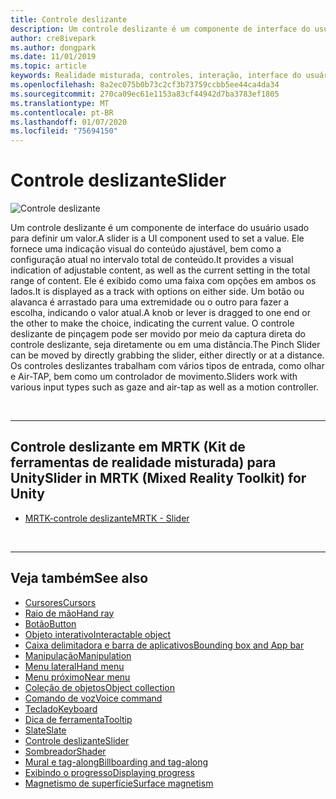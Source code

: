 ```yaml
---
title: Controle deslizante
description: Um controle deslizante é um componente de interface do usuário que permite definir um valor movendo um botão ou uma alavanca em uma faixa.
author: cre8ivepark
ms.author: dongpark
ms.date: 11/01/2019
ms.topic: article
keywords: Realidade misturada, controles, interação, interface do usuário, UX
ms.openlocfilehash: 8a2ec075b0b73c2cf3b73759ccbb5ee44ca4da34
ms.sourcegitcommit: 270ca09ec61e1153a83cf44942d7ba3783ef1805
ms.translationtype: MT
ms.contentlocale: pt-BR
ms.lasthandoff: 01/07/2020
ms.locfileid: "75694150"
---
```

# <a name="slider"></a><span data-ttu-id="1eddb-104">Controle deslizante</span><span class="sxs-lookup"><span data-stu-id="1eddb-104">Slider</span></span>

![Controle deslizante](images/UX/UX_Hero_Slider.jpg)

<span data-ttu-id="1eddb-106">Um controle deslizante é um componente de interface do usuário usado para definir um valor.</span><span class="sxs-lookup"><span data-stu-id="1eddb-106">A slider is a UI component used to set a value.</span></span> <span data-ttu-id="1eddb-107">Ele fornece uma indicação visual do conteúdo ajustável, bem como a configuração atual no intervalo total de conteúdo.</span><span class="sxs-lookup"><span data-stu-id="1eddb-107">It provides a visual indication of adjustable content, as well as the current setting in the total range of content.</span></span> <span data-ttu-id="1eddb-108">Ele é exibido como uma faixa com opções em ambos os lados.</span><span class="sxs-lookup"><span data-stu-id="1eddb-108">It is displayed as a track with options on either side.</span></span> <span data-ttu-id="1eddb-109">Um botão ou alavanca é arrastado para uma extremidade ou o outro para fazer a escolha, indicando o valor atual.</span><span class="sxs-lookup"><span data-stu-id="1eddb-109">A knob or lever is dragged to one end or the other to make the choice, indicating the current value.</span></span> <span data-ttu-id="1eddb-110">O controle deslizante de pinçagem pode ser movido por meio da captura direta do controle deslizante, seja diretamente ou em uma distância.</span><span class="sxs-lookup"><span data-stu-id="1eddb-110">The Pinch Slider can be moved by directly grabbing the slider, either directly or at a distance.</span></span> <span data-ttu-id="1eddb-111">Os controles deslizantes trabalham com vários tipos de entrada, como olhar e Air-TAP, bem como um controlador de movimento.</span><span class="sxs-lookup"><span data-stu-id="1eddb-111">Sliders work with various input types such as gaze and air-tap as well as a motion controller.</span></span>

<br>

---

## <a name="slider-in-mrtk-mixed-reality-toolkit-for-unity"></a><span data-ttu-id="1eddb-112">Controle deslizante em MRTK (Kit de ferramentas de realidade misturada) para Unity</span><span class="sxs-lookup"><span data-stu-id="1eddb-112">Slider in MRTK (Mixed Reality Toolkit) for Unity</span></span>

* [<span data-ttu-id="1eddb-113">MRTK-controle deslizante</span><span class="sxs-lookup"><span data-stu-id="1eddb-113">MRTK - Slider</span></span>](https://microsoft.github.io/MixedRealityToolkit-Unity/Documentation/README_Sliders.html)

<br>

---

## <a name="see-also"></a><span data-ttu-id="1eddb-114">Veja também</span><span class="sxs-lookup"><span data-stu-id="1eddb-114">See also</span></span>

* [<span data-ttu-id="1eddb-115">Cursores</span><span class="sxs-lookup"><span data-stu-id="1eddb-115">Cursors</span></span>](cursors.md)
* [<span data-ttu-id="1eddb-116">Raio de mão</span><span class="sxs-lookup"><span data-stu-id="1eddb-116">Hand ray</span></span>](point-and-commit.md)
* [<span data-ttu-id="1eddb-117">Botão</span><span class="sxs-lookup"><span data-stu-id="1eddb-117">Button</span></span>](button.md)
* [<span data-ttu-id="1eddb-118">Objeto interativo</span><span class="sxs-lookup"><span data-stu-id="1eddb-118">Interactable object</span></span>](interactable-object.md)
* [<span data-ttu-id="1eddb-119">Caixa delimitadora e barra de aplicativos</span><span class="sxs-lookup"><span data-stu-id="1eddb-119">Bounding box and App bar</span></span>](app-bar-and-bounding-box.md)
* [<span data-ttu-id="1eddb-120">Manipulação</span><span class="sxs-lookup"><span data-stu-id="1eddb-120">Manipulation</span></span>](direct-manipulation.md)
* [<span data-ttu-id="1eddb-121">Menu lateral</span><span class="sxs-lookup"><span data-stu-id="1eddb-121">Hand menu</span></span>](hand-menu.md)
* [<span data-ttu-id="1eddb-122">Menu próximo</span><span class="sxs-lookup"><span data-stu-id="1eddb-122">Near menu</span></span>](near-menu.md)
* [<span data-ttu-id="1eddb-123">Coleção de objetos</span><span class="sxs-lookup"><span data-stu-id="1eddb-123">Object collection</span></span>](object-collection.md)
* [<span data-ttu-id="1eddb-124">Comando de voz</span><span class="sxs-lookup"><span data-stu-id="1eddb-124">Voice command</span></span>](voice-input.md)
* [<span data-ttu-id="1eddb-125">Teclado</span><span class="sxs-lookup"><span data-stu-id="1eddb-125">Keyboard</span></span>](keyboard.md)
* [<span data-ttu-id="1eddb-126">Dica de ferramenta</span><span class="sxs-lookup"><span data-stu-id="1eddb-126">Tooltip</span></span>](tooltip.md)
* [<span data-ttu-id="1eddb-127">Slate</span><span class="sxs-lookup"><span data-stu-id="1eddb-127">Slate</span></span>](slate.md)
* [<span data-ttu-id="1eddb-128">Controle deslizante</span><span class="sxs-lookup"><span data-stu-id="1eddb-128">Slider</span></span>](slider.md)
* [<span data-ttu-id="1eddb-129">Sombreador</span><span class="sxs-lookup"><span data-stu-id="1eddb-129">Shader</span></span>](shader.md)
* [<span data-ttu-id="1eddb-130">Mural e tag-along</span><span class="sxs-lookup"><span data-stu-id="1eddb-130">Billboarding and tag-along</span></span>](billboarding-and-tag-along.md)
* [<span data-ttu-id="1eddb-131">Exibindo o progresso</span><span class="sxs-lookup"><span data-stu-id="1eddb-131">Displaying progress</span></span>](progress.md)
* [<span data-ttu-id="1eddb-132">Magnetismo de superfície</span><span class="sxs-lookup"><span data-stu-id="1eddb-132">Surface magnetism</span></span>](surface-magnetism.md)
